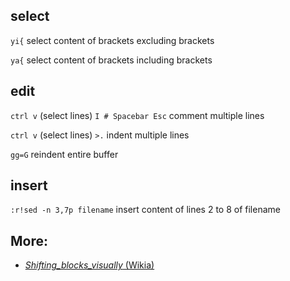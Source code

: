 ## select
```yi{``` select content of brackets excluding brackets

```ya{```  select content of brackets including brackets

## edit
```ctrl v``` (select lines) ```I # Spacebar Esc```    comment multiple lines

```ctrl v``` (select lines) ```>.```                  indent multiple lines

```gg=G```          reindent entire buffer 

## insert
```:r!sed -n 3,7p filename``` insert content of lines 2 to 8 of filename

## More:
* [*Shifting_blocks_visually* (Wikia)](https://vim.fandom.com/wiki/Shifting_blocks_visually)

